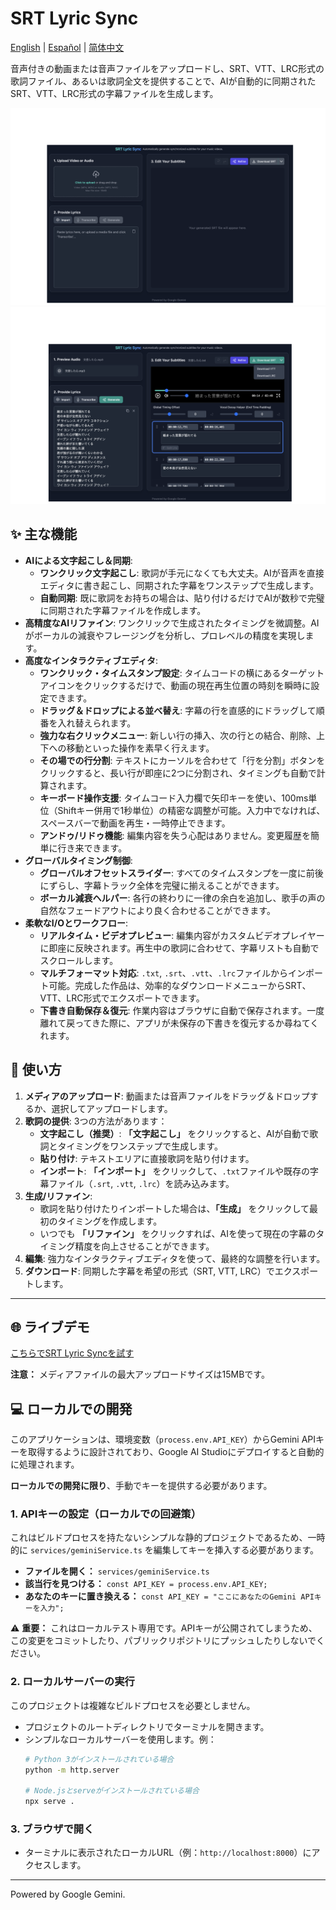 # SRT Lyric Sync

[English](./README.md) | [Español](./README.es.md) | [简体中文](./README.zh-CN.md)

音声付きの動画または音声ファイルをアップロードし、SRT、VTT、LRC形式の歌詞ファイル、あるいは歌詞全文を提供することで、AIが自動的に同期されたSRT、VTT、LRC形式の字幕ファイルを生成します。

![SRT Lyric Sync - Main Interface](https://raw.githubusercontent.com/atommy1966/SRT-Lyric-Sync-assets/main/2025-09-14%209.32.26.png)
![SRT Lyric Sync - Editor View](https://raw.githubusercontent.com/atommy1966/SRT-Lyric-Sync-assets/main/2025-09-14%209.33.37.png)

## ✨ 主な機能

*   **AIによる文字起こし＆同期**:
    *   **ワンクリック文字起こし**: 歌詞が手元になくても大丈夫。AIが音声を直接エディタに書き起こし、同期された字幕をワンステップで生成します。
    *   **自動同期**: 既に歌詞をお持ちの場合は、貼り付けるだけでAIが数秒で完璧に同期された字幕ファイルを作成します。
*   **高精度なAIリファイン**: ワンクリックで生成されたタイミングを微調整。AIがボーカルの減衰やフレージングを分析し、プロレベルの精度を実現します。
*   **高度なインタラクティブエディタ**:
    *   **ワンクリック・タイムスタンプ設定**: タイムコードの横にあるターゲットアイコンをクリックするだけで、動画の現在再生位置の時刻を瞬時に設定できます。
    *   **ドラッグ＆ドロップによる並べ替え**: 字幕の行を直感的にドラッグして順番を入れ替えられます。
    *   **強力な右クリックメニュー**: 新しい行の挿入、次の行との結合、削除、上下への移動といった操作を素早く行えます。
    *   **その場での行分割**: テキストにカーソルを合わせて「行を分割」ボタンをクリックすると、長い行が即座に2つに分割され、タイミングも自動で計算されます。
    *   **キーボード操作支援**: タイムコード入力欄で矢印キーを使い、100ms単位（Shiftキー併用で1秒単位）の精密な調整が可能。入力中でなければ、スペースバーで動画を再生・一時停止できます。
    *   **アンドゥ/リドゥ機能**: 編集内容を失う心配はありません。変更履歴を簡単に行き来できます。
*   **グローバルタイミング制御**:
    *   **グローバルオフセットスライダー**: すべてのタイムスタンプを一度に前後にずらし、字幕トラック全体を完璧に揃えることができます。
    *   **ボーカル減衰ヘルパー**: 各行の終わりに一律の余白を追加し、歌手の声の自然なフェードアウトにより良く合わせることができます。
*   **柔軟なI/Oとワークフロー**:
    *   **リアルタイム・ビデオプレビュー**: 編集内容がカスタムビデオプレイヤーに即座に反映されます。再生中の歌詞に合わせて、字幕リストも自動でスクロールします。
    *   **マルチフォーマット対応**: `.txt`, `.srt`、`.vtt`、`.lrc`ファイルからインポート可能。完成した作品は、効率的なダウンロードメニューからSRT、VTT、LRC形式でエクスポートできます。
    *   **下書き自動保存＆復元**: 作業内容はブラウザに自動で保存されます。一度離れて戻ってきた際に、アプリが未保存の下書きを復元するか尋ねてくれます。

## 🚀 使い方

1.  **メディアのアップロード**: 動画または音声ファイルをドラッグ＆ドロップするか、選択してアップロードします。
2.  **歌詞の提供**: 3つの方法があります：
    *   **文字起こし（推奨）**: **「文字起こし」** をクリックすると、AIが自動で歌詞とタイミングをワンステップで生成します。
    *   **貼り付け**: テキストエリアに直接歌詞を貼り付けます。
    *   **インポート**: **「インポート」** をクリックして、`.txt`ファイルや既存の字幕ファイル（`.srt`, `.vtt`, `.lrc`）を読み込みます。
3.  **生成/リファイン**:
    *   歌詞を貼り付けたりインポートした場合は、**「生成」** をクリックして最初のタイミングを作成します。
    *   いつでも **「リファイン」** をクリックすれば、AIを使って現在の字幕のタイミング精度を向上させることができます。
4.  **編集**: 強力なインタラクティブエディタを使って、最終的な調整を行います。
5.  **ダウンロード**: 同期した字幕を希望の形式（SRT, VTT, LRC）でエクスポートします。

---

## 🌐 ライブデモ

[こちらでSRT Lyric Syncを試す](https://srt-lyric-sync-369376059789.us-west1.run.app/)

**注意：** メディアファイルの最大アップロードサイズは15MBです。

## 💻 ローカルでの開発

このアプリケーションは、環境変数（`process.env.API_KEY`）からGemini APIキーを取得するように設計されており、Google AI Studioにデプロイすると自動的に処理されます。

**ローカルでの開発に限り**、手動でキーを提供する必要があります。

### 1. APIキーの設定（ローカルでの回避策）
これはビルドプロセスを持たないシンプルな静的プロジェクトであるため、一時的に `services/geminiService.ts` を編集してキーを挿入する必要があります。

- **ファイルを開く：** `services/geminiService.ts`
- **該当行を見つける：** `const API_KEY = process.env.API_KEY;`
- **あなたのキーに置き換える：** `const API_KEY = "ここにあなたのGemini APIキーを入力";`

⚠️ **重要：** これはローカルテスト専用です。APIキーが公開されてしまうため、この変更をコミットしたり、パブリックリポジトリにプッシュしたりしないでください。

### 2. ローカルサーバーの実行
このプロジェクトは複雑なビルドプロセスを必要としません。
- プロジェクトのルートディレクトリでターミナルを開きます。
- シンプルなローカルサーバーを使用します。例：
  ```bash
  # Python 3がインストールされている場合
  python -m http.server

  # Node.jsとserveがインストールされている場合
  npx serve .
  ```

### 3. ブラウザで開く
- ターミナルに表示されたローカルURL（例：`http://localhost:8000`）にアクセスします。

---

Powered by Google Gemini.